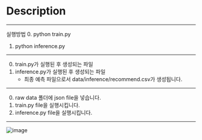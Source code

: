 # Description
---
실행방법
0. python train.py
1. python inference.py
---
0. train.py가 실행된 후 생성되는 파일
1. inference.py가 실행된 후 생성되는 파일
   - 최종 예측 파일으로서 data/inference/recommend.csv가 생성됩니다.
---
0. raw data 폴더에 json file을 넣습니다.
1. train.py file을 실행시킵니다.
2. inference.py file을 실행시킵니다.
---
![image](https://user-images.githubusercontent.com/40379485/61761597-211d8700-ae0a-11e9-8e10-773620df3c4b.png)
